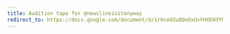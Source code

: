 ```yaml
---
title: Audition tape for @newslineisitanyway
redirect_to: https://docs.google.com/document/d/1rknoO3uQQoOxUsFHXEH3YNiI59qPMEjDfl4KqqApvvA/edit?usp=sharing
---
```

